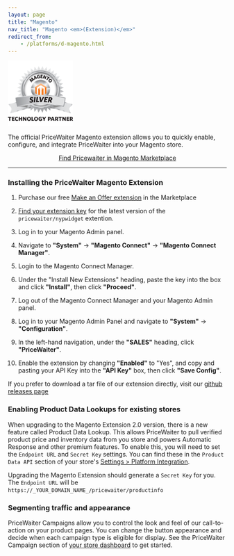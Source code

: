 ```yaml
---
layout: page
title: "Magento"
nav_title: "Magento <em>(Extension)</em>"
redirect_from:
    - /platforms/d-magento.html
---
```


<img src="/images/magento-silver.png" class="right" width="150" height="150" />

The official PriceWaiter Magento extension allows you to quickly enable, configure, and integrate PriceWaiter into your Magento store.

<center>
    <a class="btn btn-primary btn-outline btn-lg" href="https://marketplace.magento.com/pricewaiter-nypwidget.html" target="_blank">Find Pricewaiter in Magento Marketplace</a><br />
</center>

* * *

### Installing the PriceWaiter Magento Extension

1. Purchase our free [Make an Offer extension](https://marketplace.magento.com/pricewaiter-nypwidget.html) in the Marketplace
1. [Find your extension key](https://marketplace.magento.com/customer/accessKeys/list/) for the latest version of the `pricewaiter/nypwidget` extention.

2. Log in to your Magento Admin panel.
3. Navigate to __"System"__ -> __"Magento Connect"__ -> __"Magento Connect Manager"__.
4. Login to the Magento Connect Manager.
5. Under the "Install New Extensions" heading, paste the key into the box and click __"Install"__, then click __"Proceed"__.
6. Log out of the Magento Connect Manager and your Magento Admin panel.
7. Log in to your Magento Admin Panel and navigate to __"System"__ -> __"Configuration"__.
8. In the left-hand navigation, under the __"SALES"__ heading, click __"PriceWaiter"__.
9. Enable the extension by changing __"Enabled"__ to "Yes", and copy and pasting your API Key into the __"API Key"__ box, then click __"Save Config"__.

If you prefer to download a tar file of our extension directly, visit our [github releases page](https://github.com/pricewaiter/magento/releases)

### Enabling Product Data Lookups for existing stores

When upgrading to the Magento Extension 2.0 version, there is a new feature called Product Data Lookup. This allows PriceWaiter to pull verified product price and inventory data from you store and powers Automatic Response and other premium features. To enable this, you will need to set the `Endpoint URL` and `Secret Key` settings. You can find these in the `Product Data API` section of your store's [Settings > Platform Integration](https://retailer.pricewaiter.com/).

Upgrading the Magento Extension should generate a `Secret Key` for you. The `Endpoint URL` will be `https://_YOUR_DOMAIN_NAME_/pricewaiter/productinfo`

### Segmenting traffic and appearance

PriceWaiter Campaigns allow you to control the look and feel of our call-to-action on your product pages. You can change the button appearance and decide when each campaign type is eligible for display. See the PriceWaiter Campaign section of [your store dashboard](https://retailer.pricewaiter.com/) to get started.
